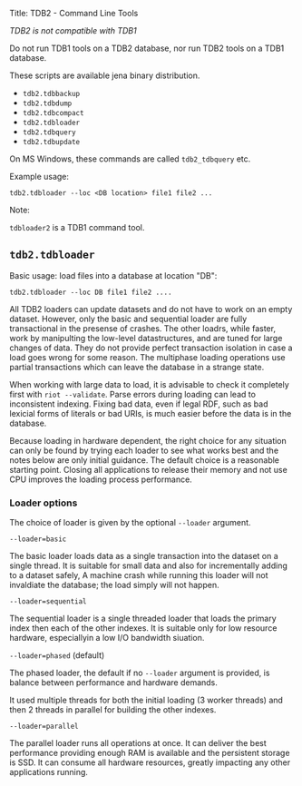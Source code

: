 Title: TDB2 - Command Line Tools

*TDB2 is not compatible with TDB1*

Do not run TDB1 tools on a TDB2 database, nor run TDB2 tools on a TDB1 database.

These scripts are available jena binary distribution.

* `tdb2.tdbbackup`
* `tdb2.tdbdump`
* `tdb2.tdbcompact`
* `tdb2.tdbloader`
* `tdb2.tdbquery`
* `tdb2.tdbupdate`

On MS Windows, these commands are called `tdb2_tdbquery` etc.

Example usage:

```
tdb2.tdbloader --loc <DB location> file1 file2 ...
```

Note:

`tdbloader2` is a TDB1 command tool.

## `tdb2.tdbloader`

Basic usage: load files into a database at location "DB":

    tdb2.tdbloader --loc DB file1 file2 ....

All TDB2 loaders can update datasets and do not have to work on an empty
dataset.  However, only the basic and sequential loader are fully
transactional in the presense of crashes. The other loadrs, while
faster, work by manipulting the low-level datastructures, and are tuned
for large changes of data. They do not provide perfect transaction
isolation in case a load goes wrong for some reason. The multiphase
loading operations use partial transactions which can leave the database
in a strange state.

When working with large data to load, it is advisable to check it
completely first with `riot --validate`. Parse errors during loading can
lead to inconsistent indexing. Fixing bad data, even if legal RDF, such
as bad lexicial forms of literals or bad URIs, is much easier before the
data is in the database.

Because loading in hardware dependent, the right choice for any
situation can only be found by trying each loader to see what works best
and the notes below are only initial guidance. The default choice is
a reasonable starting point. Closing all applications to release their
memory and not use CPU improves the loading process performance.

### Loader options

The choice of loader is given by the optional `--loader` argument.

`--loader=basic`

The basic loader loads data as a single transaction into the dataset on
a single thread. It is suitable for small data and also for
incrementally adding to a dataset safely, A machine crash while running
this loader will not invaldiate the database; the load simply will not happen.

`--loader=sequential`

The sequential loader is a single threaded loader that loads the primary
index then each of the other indexes. It is suitable only for low resource
hardware, especiallyin a low I/O bandwidth siuation.

`--loader=phased` (default)

The phased loader, the default if no `--loader` argument is provided,
is balance between performance and hardware demands.

It used multiple threads for both the initial loading (3 worker threads)
and then 2 threads in parallel for building the other indexes.

`--loader=parallel`

The parallel loader runs all operations at once. It can deliver the best
performance providing enough RAM is available and the persistent storage
is SSD. It can consume all hardware resources, greatly impacting
any other applications running.
